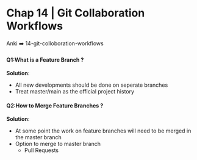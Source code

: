 # Chap 14  | Git Collaboration Workflows

Anki ➡️ 14-git-colloboration-workflows

#### Q1:What is a Feature Branch ? 

**Solution**:

- All new developments should be done on seperate branches
- Treat master/main as the official project history 

#### Q2:How to Merge Feature Branches ?

**Solution**:

- At some point the work on feature branches will need to be merged in the master branch
- Option to merge to master branch
  - Pull Requests

